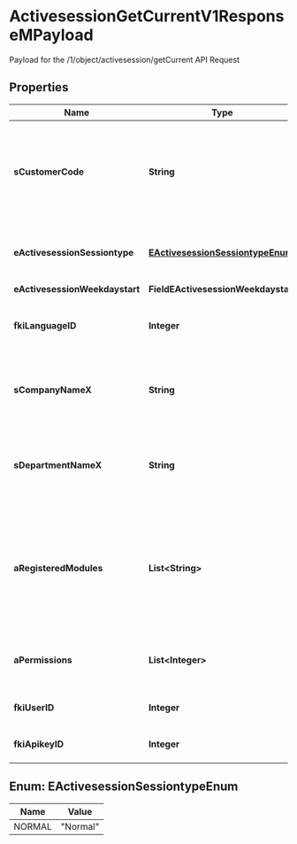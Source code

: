 

# ActivesessionGetCurrentV1ResponseMPayload

Payload for the /1/object/activesession/getCurrent API Request

## Properties

Name | Type | Description | Notes
------------ | ------------- | ------------- | -------------
**sCustomerCode** | **String** | The customer code specific to the client in which the API request is being made | 
**eActivesessionSessiontype** | [**EActivesessionSessiontypeEnum**](#EActivesessionSessiontypeEnum) | The type of session used for the API request call | 
**eActivesessionWeekdaystart** | **FieldEActivesessionWeekdaystart** |  | 
**fkiLanguageID** | **Integer** | The unique ID of the Language.  Valid values:  |Value|Description| |-|-| |1|French| |2|English| | 
**sCompanyNameX** | **String** | The name of the active Company in the current language | 
**sDepartmentNameX** | **String** | The name of the active Department in the current language | 
**aRegisteredModules** | **List&lt;String&gt;** | An Array of Registered modules.  These are the modules that are Licensed to be used by the User or the API Key. | 
**aPermissions** | **List&lt;Integer&gt;** | An array of permissions granted to the user or api key | 
**fkiUserID** | **Integer** | The unique ID of the User | 
**fkiApikeyID** | **Integer** | The unique ID of the Apikey | 



## Enum: EActivesessionSessiontypeEnum

Name | Value
---- | -----
NORMAL | &quot;Normal&quot;



